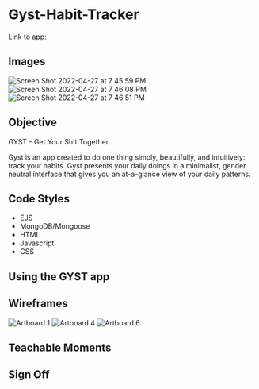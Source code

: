 # Gyst-Habit-Tracker

Link to app: 

## Images
![Screen Shot 2022-04-27 at 7 45 59 PM](https://user-images.githubusercontent.com/97763546/165649078-b6a174db-f4f0-46ab-bfb7-4173e6b57faa.png)
![Screen Shot 2022-04-27 at 7 46 08 PM](https://user-images.githubusercontent.com/97763546/165649084-d351cfc1-09b1-4d4d-8f08-f598df02e542.png)
![Screen Shot 2022-04-27 at 7 46 51 PM](https://user-images.githubusercontent.com/97763546/165649110-211fc532-bb8c-4793-ae57-a5b9e53983f2.png)

## Objective

GYST - Get Your Sh!t Together.

Gyst is an app created to do one thing simply, beautifully, and intuitively: track your habits. Gyst presents your daily doings in a minimalist, gender neutral interface that gives you an at-a-glance view of your daily patterns.

## Code Styles

* EJS
* MongoDB/Mongoose
* HTML
* Javascript
* CSS

## Using the GYST app



## Wireframes
![Artboard 1](https://user-images.githubusercontent.com/97763546/165768305-e6be9153-8923-446f-98ef-5c23fd4d5cc1.png)
![Artboard 4](https://user-images.githubusercontent.com/97763546/165768333-8639141f-5ad8-42db-bef5-72c7bb632f57.png)
![Artboard 6](https://user-images.githubusercontent.com/97763546/165768428-8a0a0b20-acb4-4e20-8fdc-aa378c475ae7.png)

## Teachable Moments

## Sign Off
